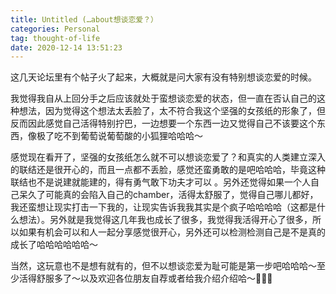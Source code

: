 ```yaml
---
title: Untitled (…about想谈恋爱？）
categories: Personal
tag: thought-of-life
date: 2020-12-14 13:51:23
---
```

这几天论坛里有个帖子火了起来，大概就是问大家有没有特别想谈恋爱的时候。

我觉得我自从上回分手之后应该就处于蛮想谈恋爱的状态，但一直在否认自己的这种想法，因为觉得这个想法太丢脸了，太不符合我这个坚强的女孩纸的形象了，但反而因此感觉自己活得特别拧巴，一边想要一个东西一边又觉得自己不该要这个东西，像极了吃不到葡萄说葡萄酸的小狐狸哈哈哈～

感觉现在看开了，坚强的女孩纸怎么就不可以想谈恋爱了？和真实的人类建立深入的联结还是很开心的，而且一点都不丢脸，感觉还蛮勇敢的是吧哈哈哈，毕竟这种联结也不是说建就能建的，得有勇气敢下功夫才可以 。另外还觉得如果一个人自己呆久了可能真的会陷入自己的chamber，活得太舒服了，觉得自己哪儿都好，我还蛮想让现实打击一下我的，让现实告诉我我其实是个疯子哈哈哈哈（这都是什么想法）。另外就是我觉得这几年我也成长了很多，我觉得我活得开心了很多，所以如果有机会可以和人一起分享感觉很开心，另外还可以检测检测自己是不是真的成长了哈哈哈哈哈哈～

当然，这玩意也不是想有就有的，但不以想谈恋爱为耻可能是第一步吧哈哈哈～至少活得舒服多了～以及欢迎各位朋友自荐或者给我介绍介绍哈～🤣🤣🤣